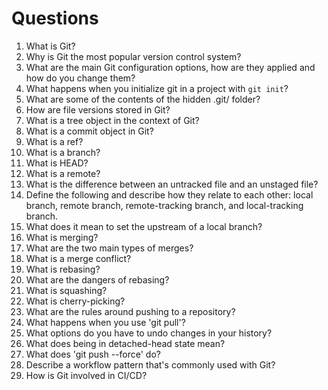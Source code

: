 # Questions

1. What is Git? 
2. Why is Git the most popular version control system?
3. What are the main Git configuration options, how are they applied and how do you change them?
4. What happens when you initialize git in a project with `git init`?
5. What are some of the contents of the hidden .git/ folder?  
6. How are file versions stored in Git?
7. What is a tree object in the context of Git?
8. What is a commit object in Git?
9. What is a ref?
10. What is a branch?
11. What is HEAD?
12. What is a remote?
13. What is the difference between an untracked file and an unstaged file?
14. Define the following and describe how they relate to each other: local branch, remote branch, remote-tracking branch, and local-tracking branch.
15. What does it mean to set the upstream of a local branch?
16. What is merging?
17. What are the two main types of merges?
18. What is a merge conflict?
19. What is rebasing?
20. What are the dangers of rebasing?
21. What is squashing?
22. What is cherry-picking?
23. What are the rules around pushing to a repository?
24. What happens when you use 'git pull'?
25. What options do you have to undo changes in your history?
26. What does being in detached-head state mean?
27. What does 'git push --force' do?
28. Describe a workflow pattern that's commonly used with Git?
29. How is Git involved in CI/CD?